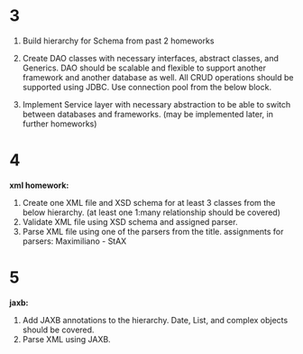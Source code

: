 # 3

1. Build hierarchy for Schema from past 2 homeworks

2. Create DAO classes with necessary interfaces, abstract classes, and Generics. DAO should be scalable and flexible to
   support another framework and another database as well. All CRUD operations should be supported using JDBC. Use
   connection pool from the below block.

3. Implement Service layer with necessary abstraction to be able to switch between databases and frameworks. (may be
   implemented later, in further homeworks)

# 4

**xml homework:**

1. Create one XML file and XSD schema for at least 3 classes from the below hierarchy. (at least one 1:many relationship
   should be covered)
2. Validate XML file using XSD schema and assigned parser.
3. Parse XML file using one of the parsers from the title. assignments for parsers:
   Maximiliano - StAX

# 5

**jaxb:**

1. Add JAXB annotations to the hierarchy. Date, List, and complex objects should be covered.
2. Parse XML using JAXB.